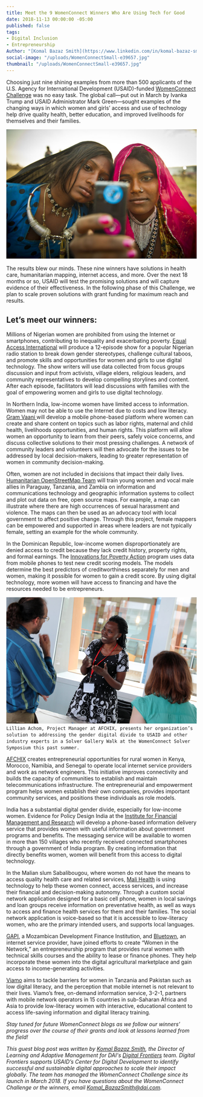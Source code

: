 ```yaml
---
title: Meet the 9 WomenConnect Winners Who Are Using Tech for Good
date: 2018-11-13 00:00:00 -05:00
published: false
tags:
- Digital Inclusion
- Entrepreneurship
Author: "[Komal Bazaz Smith](https://www.linkedin.com/in/komal-bazaz-smith-3a56b5/)"
social-image: "/uploads/WomenConnectSmall-e39657.jpg"
thumbnail: "/uploads/WomenConnectSmall-e39657.jpg"
---
```


Choosing just nine shining examples from more than 500 applicants of the U.S. Agency for International Development (USAID)-funded [WomenConnect Challenge](https://www.usaid.gov/wcc) was no easy task. The global call—put out in March by Ivanka Trump and USAID Administrator Mark Green—sought examples of the changing ways in which women and girls’ access and use of technology help drive quality health, better education, and improved livelihoods for themselves and their families.

![8223644611_82458aa076_o.jpg](/uploads/8223644611_82458aa076_o.jpg)

<!--more-->

The results blew our minds. These nine winners have solutions in health care, humanitarian mapping, internet access, and more. Over the next 18 months or so, USAID will test the promising solutions and will capture evidence of their effectiveness. In the following phase of this Challenge, we plan to scale proven solutions with grant funding for maximum reach and results.

## Let’s meet our winners:

Millions of Nigerian women are prohibited from using the Internet or smartphones, contributing to inequality and exacerbating poverty. [Equal Access International](http://www.equalaccess.org/) will produce a 12-episode show for a popular Nigerian radio station to break down gender stereotypes, challenge cultural taboos, and promote skills and opportunities for women and girls to use digital technology. The show writers will use data collected from focus groups discussion and input from activists, village elders, religious leaders, and community representatives to develop compelling storylines and content. After each episode, facilitators will lead discussions with families with the goal of empowering women and girls to use digital technology.

In Northern India, low-income women have limited access to information. Women may not be able to use the Internet due to costs and low literacy. [Gram Vaani ](ttp://www.gramvaani.org/) will develop a mobile phone-based platform where women can create and share content on topics such as labor rights, maternal and child health, livelihoods opportunities, and human rights. This platform will allow women an opportunity to learn from their peers, safely voice concerns, and discuss collective solutions to their most pressing challenges. A network of community leaders and volunteers will then advocate for the issues to be addressed by local decision-makers, leading to greater representation of women in community decision-making.

Often, women are not included in decisions that impact their daily lives. [Humanitarian OpenStreetMap Team](https://www.hotosm.org/) will train young women and vocal male allies in Paraguay, Tanzania, and Zambia on information and communications technology and geographic information systems to collect and plot out data on free, open source maps. For example, a map can illustrate where there are high occurrences of sexual harassment and violence. The maps can then be used as an advocacy tool with local government to affect positive change. Through this project, female mappers can be empowered and supported in areas where leaders are not typically female, setting an example for the whole community.

In the Dominican Republic, low-income women disproportionately are denied access to credit because they lack credit history, property rights, and formal earnings. The [Innovations for Poverty Action](https://www.poverty-action.org/) program uses data  from mobile phones to test new credit scoring models. The models determine the best predictors of creditworthiness separately for men and women, making it possible for women to gain a credit score. By using digital technology, more women will have access to financing and have the resources needed to be entrepreneurs.

![komal blog.png](/uploads/komal%20blog.png)`Lillian Achom, Project Manager at AFCHIX, presents her organization’s solution to addressing the gender digital divide to USAID and other industry experts in a Solver Gallery Walk at the WomenConnect Solver Symposium this past summer.`

[AFCHIX](http://www.afchix.org/) creates entrepreneurial opportunities for rural women in Kenya, Morocco, Namibia, and Senegal to operate local internet service providers and work as network engineers. This initiative improves connectivity and builds the capacity of communities to establish and maintain telecommunications infrastructure. The entrepreneurial and empowerment program helps women establish their own companies, provides important community services, and positions these individuals as role models.

India has a substantial digital gender divide, especially for low-income women. Evidence for Policy Design India at the [Institute for Financial Management and Research](http://ifmr.ac.in/) will develop a phone-based information delivery service that provides women with useful information about government programs and benefits.  The messaging service will be available to women in more than 150 villages who recently received connected smartphones through a government of India program. By creating information that directly benefits women, women will benefit from this access to digital technology.

In the Malian slum Sabalibougou, where women do not have the means to access quality health care and related services, [Mali Health](https://www.malihealth.org/) is using technology to help these women connect, access services, and increase their financial and decision-making autonomy. Through a custom social network application designed for a basic cell phone, women in local savings and loan groups receive information on preventative health, as well as ways to access and finance health services for them and their families. The social network application is voice-based so that it is accessible to low-literacy women, who are the primary intended users, and supports local languages.

[GAPI](http://gapi.co.mz/), a Mozambican Development Finance Institution, and [Bluetown](https://bluetown.com/), an internet service provider, have joined efforts to create “Women in the Network,” an entrepreneurship program that provides rural women with technical skills courses and the ability to lease or finance phones. They help incorporate these women into the digital agricultural marketplace and gain access to income-generating activities.

[Viamo](https://viamo.io/) aims to tackle barriers for women in Tanzania and Pakistan such as low digital literacy, and the perception that mobile internet is not relevant to their lives. Viamo’s free, on-demand information service, 3-2-1, partners with mobile network operators in 15 countries in sub-Saharan Africa and Asia to provide low-literacy women with interactive, educational content to access life-saving information and digital literacy training.

*Stay tuned for future WomenConnect blogs as we follow our winners’ progress over the course of their grants and look at lessons learned from the field!*

*This guest blog post was written by [Komal Bazaz Smith](https://www.linkedin.com/in/komal-bazaz-smith-3a56b5/), the Director of Learning and Adaptive Management for DAI's [Digital Frontiers](https://www.dai.com/our-work/projects/worldwide-digital-frontiers-df) team. Digital Frontiers supports USAID’s Center for Digital Development to identify successful and sustainable digital approaches to scale their impact globally. The team has managed the WomenConnect Challenge since its launch in March 2018.  If you have questions about the WomenConnect Challenge or the winners, email Komal_BazazSmith@dai.com.*